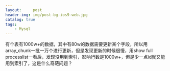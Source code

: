 ```yaml
---
layout:     post
header-img: img/post-bg-ios9-web.jpg
catalog: true
tags:
    - Mysql
---
```

有个表有1000w+的数据，其中有80w的数据需要更新某个字段，所以用array_chunk一批一万个进行更新，但是发现更新的时候很慢，用show full processlist一看后，发现没用到索引，影响行数是1000w+，但是少一点id就又能用到索引了，这是什么奇葩问题？
